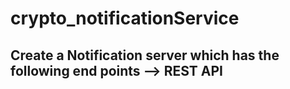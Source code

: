 # crypto_notificationService
## Create a Notification server which has the following end points --> REST API
